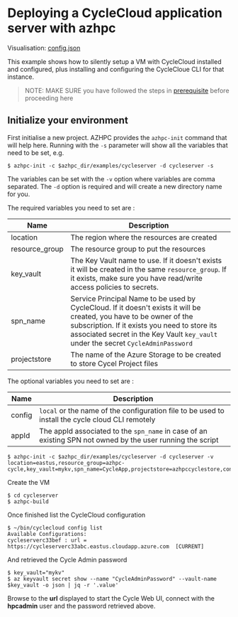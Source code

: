 # Deploying a CycleCloud application server with azhpc

Visualisation: [config.json](https://azurehpc.azureedge.net/?o=https://raw.githubusercontent.com/Azure/azurehpc/master/examples/cycleserver/config.json)

This example shows how to silently setup a VM with CycleCloud installed and configured, plus installing and configuring the CycleCloue CLI for that instance.

>NOTE: MAKE SURE you have followed the steps in [prerequisite](../../tutorials/prerequisites.md) before proceeding here

## Initialize your environment
First initialise a new project. AZHPC provides the `azhpc-init` command that will help here.  Running with the `-s` parameter will show all the variables that need to be set, e.g.

```
$ azhpc-init -c $azhpc_dir/examples/cycleserver -d cycleserver -s
```

The variables can be set with the `-v` option where variables are comma separated.  The `-d` option is required and will create a new directory name for you.

The required variables you need to set are :

| Name           | Description                                                         |
|----------------|---------------------------------------------------------------------|
| location       | The region where the resources are created                          |
| resource_group | The resource group to put the resources                             |
| key_vault      | The Key Vault name to use. If it doesn't exists it will be created in the same `resource_group`. If it exists, make sure you have read/write access policies to secrets. |
| spn_name       | Service Principal Name to be used by CycleCloud. If it doesn't exists it will be created, you have to be owner of the subscription. If it exists you need to store its associated secret in the Key Vault `key_vault` under the secret `CycleAdminPassword`|
| projectstore   | The name of the Azure Storage to be created to store Cycel Project files |


The optional variables you need to set are :

| Name           | Description                                                         |
|----------------|---------------------------------------------------------------------|
| config         | `local` or the name of the configuration file to be used to install the cycle cloud CLI remotely |
| appId          | The appId associated to the `spn_name` in case of an existing SPN not owned by the user running the script |


```
$ azhpc-init -c $azhpc_dir/examples/cycleserver -d cycleserver -v location=eastus,resource_group=azhpc-cycle,key_vault=mykv,spn_name=CycleApp,projectstore=azhpccyclestore,config=local
```

Create the VM

```
$ cd cycleserver
$ azhpc-build
```

Once finished list the CycleCloud configuration 

```
$ ~/bin/cyclecloud config list
Available Configurations:
cycleserverc33bef : url = https://cycleserverc33abc.eastus.cloudapp.azure.com  [CURRENT]
```

And retrieved the Cycle Admin password
```
$ key_vault="mykv"
$ az keyvault secret show --name "CycleAdminPassword" --vault-name $key_vault -o json | jq -r '.value'
```


Browse to the **url** displayed to start the Cycle Web UI, connect with the **hpcadmin** user and the password retrieved above.



